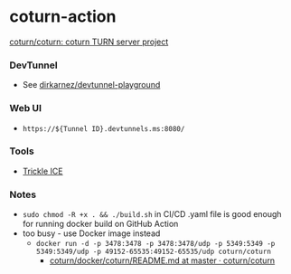 coturn-action
=============
[coturn/coturn: coturn TURN server project](https://github.com/coturn/coturn)

### DevTunnel
- See [dirkarnez/devtunnel-playground](https://github.com/dirkarnez/devtunnel-playground)

### Web UI
- `https://${Tunnel ID}.devtunnels.ms:8080/`

### Tools
- [Trickle ICE](https://webrtc.github.io/samples/src/content/peerconnection/trickle-ice/)

### Notes
- `sudo chmod -R +x . && ./build.sh` in CI/CD .yaml file is good enough for running docker build on GitHub Action
- too busy - use Docker image instead
  - `docker run -d -p 3478:3478 -p 3478:3478/udp -p 5349:5349 -p 5349:5349/udp -p 49152-65535:49152-65535/udp coturn/coturn`
    - [coturn/docker/coturn/README.md at master · coturn/coturn](https://github.com/coturn/coturn/blob/master/docker/coturn/README.md)
